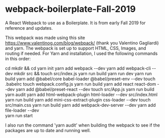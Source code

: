 # webpack-boilerplate-Fall-2019
A React Webpack to use as a Boilerplate. It is from early Fall 2019 for reference and updates.

This webpack was made using this site https://www.valentinog.com/blog/webpack/ (thank you Valentino Gagliardi) and yarn. The webpack is set up to support HTML, CSS, Images, and routing if needed. For Yarn and installation, I used the following commands in this order:

cd <into the file where I will place my project>
mkdir <whatever I decide to call this file> && cd <whatever I decide to call this file>
yarn init
yarn add webpack --dev
yarn add webpack-cli --dev
mkdir src && touch src/index.js
yarn run build
yarn run dev
yarn run build
yarn add @babel/core babel-loader @babel/preset-env --dev
touch .babelrc
touch webpack.config.js
yarn run build
yarn add react react-dom --dev
yarn add @babel/preset-react --dev
touch src/App.js
yarn run build
yarn audit
yarn add html-webpack-plugin html-loader --dev
src/index.html
yarn run build
yarn add mini-css-extract-plugin css-loader --dev
touch src/main.css
yarn run build
yarn add webpack-dev-server --dev
yarn add file-loader --dev  
yarn run start

I also run the command 'yarn audit' when building the webpack to see if the packages are up to date and running well.
